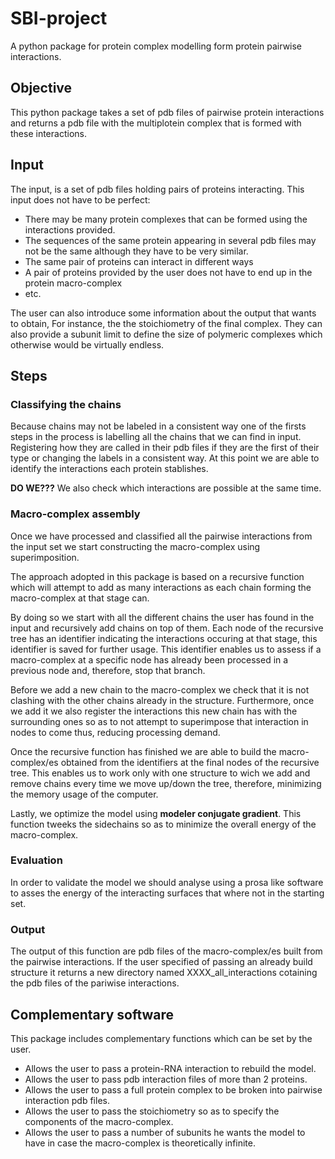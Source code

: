 # SBI-project
A python package for protein complex modelling form protein pairwise interactions.

## Objective

This python package takes a set of pdb files of pairwise protein interactions
and returns a pdb file with the multiplotein complex that is formed with these
interactions.

## Input

The input, is a set of pdb files holding pairs of proteins interacting. This
input does not have to be perfect:

* There may be many protein complexes that can be formed using the interactions provided.
* The sequences of the same protein appearing in several pdb files may not be the same although they have to be very
similar.
* The same pair of proteins can interact in different ways
* A pair of proteins provided by the user does not have to end up in the protein macro-complex 
* etc.

The user can also introduce some information about the output that wants to
obtain, For instance, the the stoichiometry of the final
complex. They can also provide a subunit limit to define the size of
polymeric complexes which otherwise would be virtually endless.

## Steps

### Classifying the chains

Because chains may not be labeled in a consistent way one of the firsts steps in
the process is labelling all the chains that we can find in input.
Registering how they are called in their pdb files if they are the first of their type
or changing the labels in a consistent way. At this point we are able to identify
the interactions each protein stablishes.

**DO WE???**
We also check which interactions are possible at the same time.

###  Macro-complex assembly

Once we have processed and classified all the pairwise interactions from the input set
we start constructing the macro-complex using superimposition.

The approach adopted in this package is based on a recursive function which will
attempt to add as many interactions as each chain forming the macro-complex at 
that stage can.

By doing so we start with all the different chains the user has found in the
input and recursively add chains on top of them. Each node of the recursive tree has an
identifier indicating the interactions occuring at that stage, this identifier is 
saved for further usage. This identifier enables us to assess if a macro-complex at 
a specific node has already been processed in a previous node and, therefore, 
stop that branch. 

Before we add a new chain to the macro-complex we check that it is not clashing with 
the other chains already in the structure. Furthermore, once we add it we also register
the interactions this new chain has with the surrounding ones so as to not attempt to
superimpose that interaction in nodes to come thus, reducing processing demand.

Once the recursive function has finished we are able to build the macro-complex/es 
obtained from the identifiers at the final nodes of the recursive tree. This enables
us to work only with one structure to wich we add and remove chains every time we move 
up/down the tree, therefore, minimizing the memory usage of the computer.

Lastly, we optimize the model using **modeler conjugate gradient**. This function
tweeks the sidechains so as to minimize the overall energy of the macro-complex.

### Evaluation

In order to validate the model we should analyse using a prosa like software to
asses the energy of the interacting surfaces that where not in the starting set.



### Output

The output of this function are pdb files of the macro-complex/es built from 
the pairwise interactions. If the user specified of passing an already build 
structure it returns a new directory named XXXX_all_interactions cotaining the
pdb files of the pariwise interactions.

## Complementary software

This package includes complementary functions which can be set by the user.
* Allows the user to pass a protein-RNA interaction to rebuild the model.
* Allows the user to pass pdb interaction files of more than 2 proteins.
* Allows the user to pass a full protein complex to be broken into pairwise interaction pdb files.
* Allows the user to pass the stoichiometry so as to specify the components of the macro-complex.
* Allows the user to pass a number of subunits he wants the model to have in case the macro-complex is theoretically infinite.
